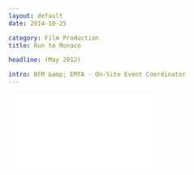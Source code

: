 ```yaml
---
layout: default
date: 2014-10-25

category: Film Production
title: Run to Monaco

headline: (May 2012)

intro: BFM &amp; EMTA - On-Site Event Coordinator
---				
```


<div class="videoWrapper"><iframe src="//player.vimeo.com/video/45830193" frameborder="0" webkitallowfullscreen mozallowfullscreen allowfullscreen></iframe></div>